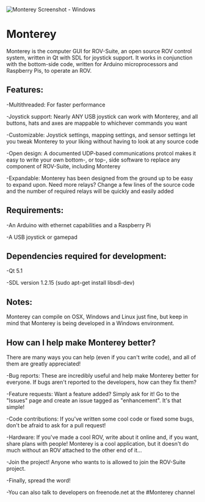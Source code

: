 ![Monterey Screenshot - Windows](https://raw.github.com/rovsuite/monterey/master/Monterey/readmeresources/Monterey%203.0%20Demonstration.PNG)

Monterey
========

Monterey is the computer GUI for ROV-Suite, an open source ROV control system, written in Qt with SDL for joystick support.  It works in conjunction with the bottom-side code, written for Arduino microprocessors and Raspberry Pis, to operate an ROV.  

Features:
----------

-Multithreaded: For faster performance

-Joystick support: Nearly ANY USB joystick can work with Monterey, and all buttons, hats and axes are mappable to whichever commands you want

-Customizable: Joystick settings, mapping settings, and sensor settings let you tweak Monterey to your liking without having to look at any source code

-Open design: A documented UDP-based communications protcol makes it easy to write your own bottom-, or top-, side software to replace any component of ROV-Suite, including Monterey

-Expandable:  Monterey has been designed from the ground up to be easy to expand upon.  Need more relays?  Change a few lines of the source code and the number of required relays will be quickly and easily added

Requirements:
-------------

-An Arduino with ethernet capabilities and a Raspberry Pi

-A USB joystick or gamepad

Dependencies required for development:
---------------------------------------

-Qt 5.1

-SDL version 1.2.15 (sudo apt-get install libsdl-dev)

Notes:
-------

Monterey can compile on OSX, Windows and Linux just fine, but keep in mind that Monterey is being developed in a Windows environment.  

How can I help make Monterey better?
-------------------------------------
There are many ways you can help (even if you can't write code), and all of them are greatly appreciated!

-Bug reports: These are incredibly useful and help make Monterey better for everyone.  If bugs aren't reported to the developers, how can they fix them?

-Feature requests: Want a feature added? Simply ask for it!  Go to the "Issues" page and create an issue tagged as "enhancement".  It's that simple!

-Code contributions:  If you've written some cool code or fixed some bugs, don't be afraid to ask for a pull request!

-Hardware: If you've made a cool ROV, write about it online and, if you want, share plans with people!  Monterey is a cool application, but it doesn't do much without an ROV attached to the other end of it...

-Join the project!  Anyone who wants to is allowed to join the ROV-Suite project.

-Finally, spread the word!

-You can also talk to developers on freenode.net at the #Monterey channel
